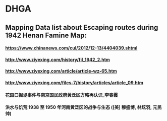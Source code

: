 # DHGA
## Mapping Data list about Escaping routes during 1942 Henan Famine Map:

#### https://www.chinanews.com/cul/2012/12-13/4404039.shtml
#### http://www.ziyexing.com/history/fil_1942_2.htm
#### http://www.ziyexing.com/article/article-wz-65.htm
#### http://www.ziyexing.com/files-7/history/articles/article_09.htm
#### 花园口掘堤事件与南京国民政府黄泛区方略再认识_李春霞
#### 洪水与饥荒 1938 至 1950 年河南黄泛区的战争与生态 ([美] 穆盛博, 林炫羽, 元民帅) 
